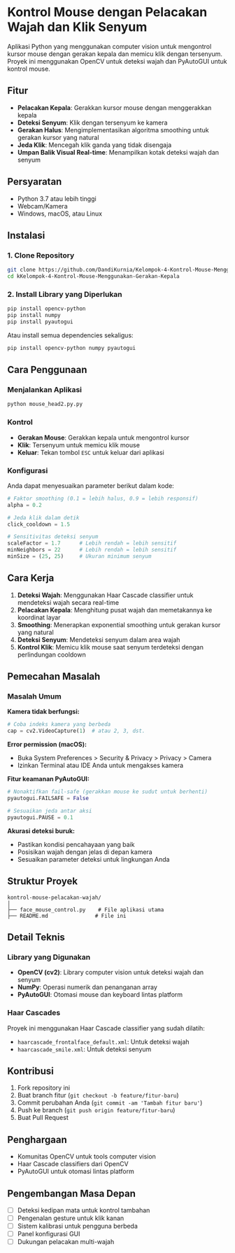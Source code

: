 # Kontrol Mouse dengan Pelacakan Wajah dan Klik Senyum

Aplikasi Python yang menggunakan computer vision untuk mengontrol kursor mouse dengan gerakan kepala dan memicu klik dengan tersenyum. Proyek ini menggunakan OpenCV untuk deteksi wajah dan PyAutoGUI untuk kontrol mouse.

## Fitur

- **Pelacakan Kepala**: Gerakkan kursor mouse dengan menggerakkan kepala
- **Deteksi Senyum**: Klik dengan tersenyum ke kamera
- **Gerakan Halus**: Mengimplementasikan algoritma smoothing untuk gerakan kursor yang natural
- **Jeda Klik**: Mencegah klik ganda yang tidak disengaja
- **Umpan Balik Visual Real-time**: Menampilkan kotak deteksi wajah dan senyum

## Persyaratan

- Python 3.7 atau lebih tinggi
- Webcam/Kamera
- Windows, macOS, atau Linux

## Instalasi

### 1. Clone Repository

```bash
git clone https://github.com/DandiKurnia/Kelompok-4-Kontrol-Mouse-Menggunakan-Gerakan-Kepala
cd kKelompok-4-Kontrol-Mouse-Menggunakan-Gerakan-Kepala
```

### 2. Install Library yang Diperlukan

```bash
pip install opencv-python
pip install numpy
pip install pyautogui
```

Atau install semua dependencies sekaligus:

```bash
pip install opencv-python numpy pyautogui
```

## Cara Penggunaan

### Menjalankan Aplikasi

```bash
python mouse_head2.py.py
```

### Kontrol

- **Gerakan Mouse**: Gerakkan kepala untuk mengontrol kursor
- **Klik**: Tersenyum untuk memicu klik mouse
- **Keluar**: Tekan tombol `ESC` untuk keluar dari aplikasi

### Konfigurasi

Anda dapat menyesuaikan parameter berikut dalam kode:

```python
# Faktor smoothing (0.1 = lebih halus, 0.9 = lebih responsif)
alpha = 0.2

# Jeda klik dalam detik
click_cooldown = 1.5

# Sensitivitas deteksi senyum
scaleFactor = 1.7      # Lebih rendah = lebih sensitif
minNeighbors = 22      # Lebih rendah = lebih sensitif
minSize = (25, 25)     # Ukuran minimum senyum
```

## Cara Kerja

1. **Deteksi Wajah**: Menggunakan Haar Cascade classifier untuk mendeteksi wajah secara real-time
2. **Pelacakan Kepala**: Menghitung pusat wajah dan memetakannya ke koordinat layar
3. **Smoothing**: Menerapkan exponential smoothing untuk gerakan kursor yang natural
4. **Deteksi Senyum**: Mendeteksi senyum dalam area wajah
5. **Kontrol Klik**: Memicu klik mouse saat senyum terdeteksi dengan perlindungan cooldown

## Pemecahan Masalah

### Masalah Umum

**Kamera tidak berfungsi:**

```python
# Coba indeks kamera yang berbeda
cap = cv2.VideoCapture(1)  # atau 2, 3, dst.
```

**Error permission (macOS):**

- Buka System Preferences > Security & Privacy > Privacy > Camera
- Izinkan Terminal atau IDE Anda untuk mengakses kamera

**Fitur keamanan PyAutoGUI:**

```python
# Nonaktifkan fail-safe (gerakkan mouse ke sudut untuk berhenti)
pyautogui.FAILSAFE = False

# Sesuaikan jeda antar aksi
pyautogui.PAUSE = 0.1
```

**Akurasi deteksi buruk:**

- Pastikan kondisi pencahayaan yang baik
- Posisikan wajah dengan jelas di depan kamera
- Sesuaikan parameter deteksi untuk lingkungan Anda

## Struktur Proyek

```
kontrol-mouse-pelacakan-wajah/
│
├── face_mouse_control.py    # File aplikasi utama
├── README.md               # File ini
```

## Detail Teknis

### Library yang Digunakan

- **OpenCV (cv2)**: Library computer vision untuk deteksi wajah dan senyum
- **NumPy**: Operasi numerik dan penanganan array
- **PyAutoGUI**: Otomasi mouse dan keyboard lintas platform

### Haar Cascades

Proyek ini menggunakan Haar Cascade classifier yang sudah dilatih:

- `haarcascade_frontalface_default.xml`: Untuk deteksi wajah
- `haarcascade_smile.xml`: Untuk deteksi senyum

## Kontribusi

1. Fork repository ini
2. Buat branch fitur (`git checkout -b feature/fitur-baru`)
3. Commit perubahan Anda (`git commit -am 'Tambah fitur baru'`)
4. Push ke branch (`git push origin feature/fitur-baru`)
5. Buat Pull Request

## Penghargaan

- Komunitas OpenCV untuk tools computer vision
- Haar Cascade classifiers dari OpenCV
- PyAutoGUI untuk otomasi lintas platform

## Pengembangan Masa Depan

- [ ] Deteksi kedipan mata untuk kontrol tambahan
- [ ] Pengenalan gesture untuk klik kanan
- [ ] Sistem kalibrasi untuk pengguna berbeda
- [ ] Panel konfigurasi GUI
- [ ] Dukungan pelacakan multi-wajah
